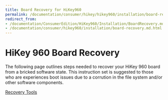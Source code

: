 ```yaml
---
title: Board Recovery for HiKey960
permalink: /documentation/consumer/hikey/hikey960/installation/board-recovery.md.html
redirect_from:
- /documentation/ConsumerEdition/HiKey960/Installation/BoardRecovery.md.html
- /documentation/consumer/hikey960/installation/board-recovery.md.html
---
```

# HiKey 960 Board Recovery

The following page outlines steps needed to recover your HiKey 960 board from a bricked software state. This instruction set is suggested to those who are experiences boot issues due to a corrution in the file system and/or other software components.

[Recovery Tools](https://github.com/96boards-hikey/tools-images-hikey960)
